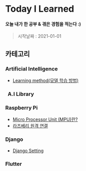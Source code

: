 # Today I Learned

#### 오늘 내가 한 공부 & 겪은 경험을 적는다 :)
> 시작날짜 : 2021-01-01

## 카테고리
### Artificial Intelligence
* [Learning method(모델 학습 방법)](https://github.com/BOSOEK/TIL/blob/main/A.I/Supervised%20learning.md)
### &nbsp;&nbsp;A.I Library

### Raspberry Pi
* [Micro Processor Unit (MPU)란?](https://hjeon.tistory.com/20)
* [라즈베리 원격 연결](https://github.com/BOSOEK/TIL/blob/main/Raspberry%20Pi/Rpa_network_cc.md)

### Django
* [Django Setting](https://github.com/BOSOEK/TIL/blob/main/Django/Django_Setting.md)

### Flutter
